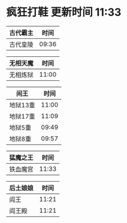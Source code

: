 # 疯狂打鞋 更新时间 11:33

| 古代霸主   | 时间    |
|--------|-------|
| 古代皇陵 | 09:36 |

| 无相天魔   | 时间    |
|--------|-------|
| 无相炼狱 | 11:00 |

| 间王   | 时间    |
|--------|-------|
| 地狱13重 | 11:00 |
| 地狱17重 | 11:09 |
| 地狱5重 | 09:49 |
| 地狱8重 | 09:57 |

| 猛魔之王   | 时间    |
|--------|-------|
| 铁血魔宫 | 11:33 |

| 后土娘娘   | 时间    |
|--------|-------|
| 阎王 | 11:21 |
| 阎王殿 | 11:21 |